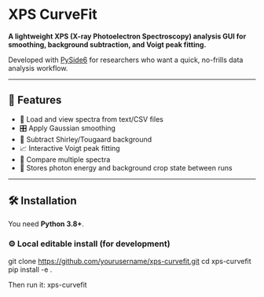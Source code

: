 # XPS CurveFit

**A lightweight XPS (X-ray Photoelectron Spectroscopy) analysis GUI for smoothing, background subtraction, and Voigt peak fitting.**

Developed with [PySide6](https://doc.qt.io/qtforpython/) for researchers who want a quick, no-frills data analysis workflow.

---

## 🚀 Features

- 📂 Load and view spectra from text/CSV files
- 🎛 Apply Gaussian smoothing
- 🔧 Subtract Shirley/Tougaard background
- 📈 Interactive Voigt peak fitting
- 🧮 Compare multiple spectra
- 🧠 Stores photon energy and background crop state between runs

---

## 🛠 Installation

You need **Python 3.8+**.

### ⚙️ Local editable install (for development)

git clone https://github.com/yourusername/xps-curvefit.git
cd xps-curvefit
pip install -e .

Then run it:
xps-curvefit

